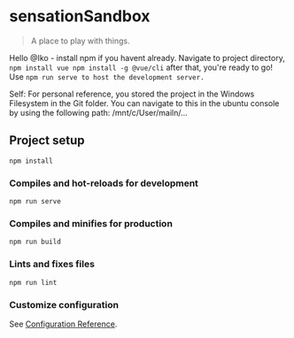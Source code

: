 # sensationSandbox
>A place to play with things.

Hello @Iko - install npm if you havent already.
Navigate to project directory,
`
npm install vue
npm install -g @vue/cli
`
after that, you're ready to go!
Use `npm run serve to host the development server.`

Self: For personal reference, you stored the project in the Windows Filesystem in the Git folder. You can navigate to this in the ubuntu console by using the following path: /mnt/c/User/mailn/...

## Project setup
```
npm install
```

### Compiles and hot-reloads for development
```
npm run serve
```

### Compiles and minifies for production
```
npm run build
```

### Lints and fixes files
```
npm run lint
```

### Customize configuration
See [Configuration Reference](https://cli.vuejs.org/config/).
